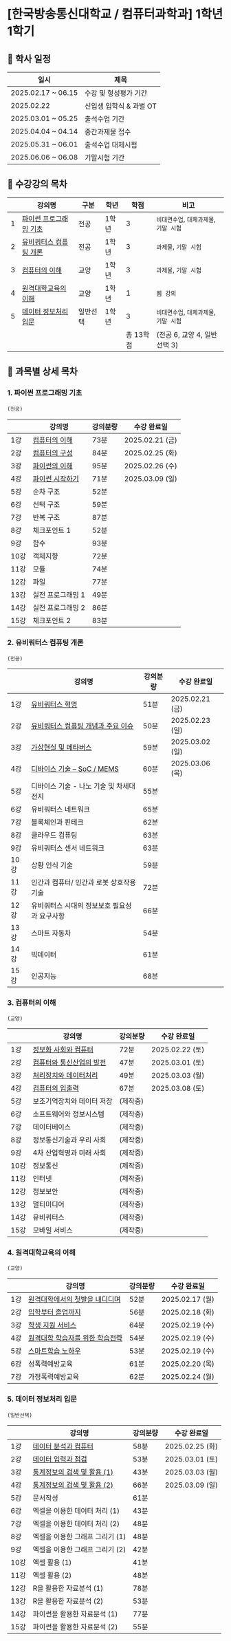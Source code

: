 # [한국방송통신대학교 / 컴퓨터과학과] 1학년 1학기

## 📅 학사 일정

| 일시                 | 제목              |
|--------------------|-----------------|
| 2025.02.17 ~ 06.15 | 수강 및 형성평가 기간    |
| 2025.02.22         | 신입생 입학식 & 과별 OT |
| 2025.03.01 ~ 05.25 | 출석수업 기간         |
| 2025.04.04 ~ 04.14 | 중간과제물 접수        |
| 2025.05.31 ~ 06.01 | 출석수업 대체시험       |
| 2025.06.06 ~ 06.08 | 기말시험 기간         |

## 📌 수강강의 목차

|   | 강의명                             | 구분   | 학년  | 학점     | 비고                        |
|---|---------------------------------|------|-----|--------|---------------------------|
| 1 | [파이썬 프로그래밍 기초](#1-파이썬-프로그래밍-기초) | 전공   | 1학년 | 3      | `비대면수업`, `대체과제물`, `기말 시험` |
| 2 | [유비쿼터스 컴퓨팅 개론](#2-유비쿼터스-컴퓨팅-개론) | 전공   | 1학년 | 3      | `과제물`, `기말 시험`            |
| 3 | [컴퓨터의 이해](#3-컴퓨터의-이해)           | 교양   | 1학년 | 3      | `과제물`, `기말 시험`            |
| 4 | [원격대학교육의 이해](#4-원격대학교육의-이해)     | 교양   | 1학년 | 1      | `웹 강의`                    |
| 5 | [데이터 정보처리 입문](#5-데이터-정보처리-입문)   | 일반선택 | 1학년 | 3      | `비대면수업`, `대체과제물`, `기말 시험` |
|   |                                 |      |     | 총 13학점 | (전공 6, 교양 4, 일반선택 3)      |

## 🔎 과목별 상세 목차

### 1. 파이썬 프로그래밍 기초

`(전공)`

|     | 강의명                       | 강의분량 | 수강 완료일         |
|-----|---------------------------|------|----------------|
| 1강  | [컴퓨터의 이해](python/s01.md)  | 73분  | 2025.02.21 (금) |
| 2강  | [컴퓨터의 구성](python/s02.md)  | 84분  | 2025.02.25 (화) |
| 3강  | [파이썬의 이해](python/s03.md)  | 95분  | 2025.02.26 (수) |
| 4강  | [파이썬 시작하기](python/s04.md) | 71분  | 2025.03.09 (일) |
| 5강  | 순차 구조                     | 52분  |                |
| 6강  | 선택 구조                     | 59분  |                |
| 7강  | 반복 구조                     | 87분  |                |
| 8강  | 체크포인트 1                   | 52분  |                |
| 9강  | 함수                        | 93분  |                |
| 10강 | 객체지향                      | 72분  |                |
| 11강 | 모듈                        | 74분  |                |
| 12강 | 파일                        | 77분  |                |
| 13강 | 실전 프로그래밍 1                | 49분  |                |
| 14강 | 실전 프로그래밍 2                | 86분  |                |
| 15강 | 체크포인트 2                   | 83분  |                |

### 2. 유비쿼터스 컴퓨팅 개론

`(전공)`

|     | 강의명                                       | 강의분량 | 수강 완료일         |
|-----|-------------------------------------------|------|----------------|
| 1강  | [유비쿼터스 혁명](ubiquitous/s01.md)             | 51분  | 2025.02.21 (금) |
| 2강  | [유비쿼터스 컴퓨팅 개념과 주요 이슈](ubiquitous/s02.md)  | 50분  | 2025.02.23 (일) |
| 3강  | [가상현실 및 메타버스](ubiquitous/s03.md)          | 59분  | 2025.03.02 (일) |
| 4강  | [디바이스 기술 – SoC / MEMS](ubiquitous/s04.md) | 60분  | 2025.03.06 (목) |
| 5강  | 디바이스 기술 - 나노 기술 및 차세대 전지                  | 55분  |                |
| 6강  | 유비쿼터스 네트워크                                | 65분  |                |
| 7강  | 블록체인과 핀테크                                 | 62분  |                |
| 8강  | 클라우드 컴퓨팅                                  | 63분  |                |
| 9강  | 유비쿼터스 센서 네트워크                             | 63분  |                |
| 10강 | 상황 인식 기술                                  | 59분  |                |
| 11강 | 인간과 컴퓨터/ 인간과 로봇 상호작용 기술                   | 72분  |                |
| 12강 | 유비쿼터스 시대의 정보보호 필요성과 요구사항                  | 66분  |                |
| 13강 | 스마트 자동차                                   | 54분  |                |
| 14강 | 빅데이터                                      | 61분  |                |
| 15강 | 인공지능                                      | 68분  |                |

### 3. 컴퓨터의 이해

`(교양)`

|     | 강의명                              | 강의분량  | 수강 완료일         |
|-----|----------------------------------|-------|----------------|
| 1강  | [정보화 사회와 컴퓨터](computer/s01.md)   | 72분   | 2025.02.22 (토) |
| 2강  | [컴퓨터와 통신산업의 발전](computer/s02.md) | 47분   | 2025.03.01 (토) |
| 3강  | [처리장치와 데이터처리](computer/s03.md)   | 49분   | 2025.03.03 (월) |
| 4강  | [컴퓨터의 입출력](computer/s04.md)      | 67분   | 2025.03.08 (토) |
| 5강  | 보조기억장치와 데이터 저장                   | (제작중) |                |
| 6강  | 소프트웨어와 정보시스템                     | (제작중) |                |
| 7강  | 데이터베이스                           | (제작중) |                |
| 8강  | 정보통신기술과 우리 사회                    | (제작중) |                |
| 9강  | 4차 산업혁명과 미래 사회                   | (제작중) |                |
| 10강 | 정보통신                             | (제작중) |                |
| 11강 | 인터넷                              | (제작중) |                |
| 12강 | 정보보안                             | (제작중) |                |
| 13강 | 멀티미디어                            | (제작중) |                |
| 14강 | 유비쿼터스                            | (제작중) |                |
| 15강 | 모바일 서비스                          | (제작중) |                |

### 4. 원격대학교육의 이해

`(교양)`

|    | 강의명                               | 강의분량 | 수강 완료일         |
|----|-----------------------------------|------|----------------|
| 1강 | [원격대학에서의 첫발을 내디디며](intro/s01.md)  | 52분  | 2025.02.17 (월) |
| 2강 | [입학부터 졸업까지](intro/s02.md)         | 56분  | 2025.02.18 (화) |
| 3강 | [학생 지원 서비스](intro/s03.md)         | 64분  | 2025.02.19 (수) |
| 4강 | [원격대학 학습자를 위한 학습전략](intro/s04.md) | 54분  | 2025.02.19 (수) |
| 5강 | [스마트학습 노하우](intro/s05.md)         | 53분  | 2025.02.19 (수) |
| 6강 | 성폭력예방교육                           | 61분  | 2025.02.20 (목) |
| 7강 | 가정폭력예방교육                          | 62분  | 2025.02.24 (월) |

### 5. 데이터 정보처리 입문

`(일반선택)`

|     | 강의명                              | 강의분량 | 수강 완료일         |
|-----|----------------------------------|------|----------------|
| 1강  | [데이터 분석과 컴퓨터](data/s01.md)       | 58분  | 2025.02.25 (화) |
| 2강  | [데이터 입력과 점검](data/s02.md)        | 53분  | 2025.03.01 (토) |
| 3강  | [통계정보의 검색 및 활용 (1)](data/s03.md) | 43분  | 2025.03.03 (월) |
| 4강  | [통계정보의 검색 및 활용 (2)](data/s04.md) | 66분  | 2025.03.09 (일) |
| 5강  | 문서작성                             | 61분  |                |
| 6강  | 엑셀을 이용한 데이터 처리 (1)               | 43분  |                |
| 7강  | 엑셀을 이용한 데이터 처리 (2)               | 48분  |                |
| 8강  | 엑셀을 이용한 그래프 그리기 (1)              | 48분  |                |
| 9강  | 엑셀을 이용한 그래프 그리기 (2)              | 42분  |                |
| 10강 | 엑셀 활용 (1)                        | 41분  |                |
| 11강 | 엑셀 활용 (2)                        | 48분  |                |
| 12강 | R을 활용한 자료분석 (1)                  | 78분  |                |
| 13강 | R을 활용한 자료분석 (2)                  | 53분  |                |
| 14강 | 파이썬을 활용한 자료분석 (1)                | 77분  |                |
| 15강 | 파이썬을 활용한 자료분석 (2)                | 55분  |                |
